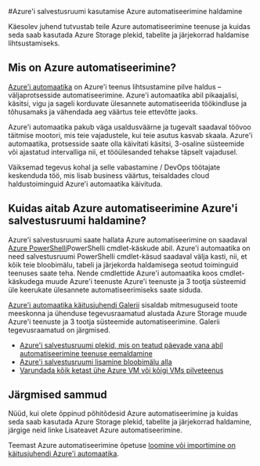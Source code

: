<properties
    pageTitle="Azure'i automaatika abil Azure'i salvestusruumi haldamine"
    description="Siit saate teada, kuidas saate kasutada Azure automatiseerimine teenuse haldamiseks Azure Storage tasandil."
    services="storage, automation"
    documentationCenter=""
    authors="jodoglevy"
    manager="eamono"
    editor=""/>

<tags
    ms.service="storage"
    ms.workload="storage"
    ms.tgt_pltfrm="na"
    ms.devlang="na"
    ms.topic="article"
    ms.date="05/23/2016"
    ms.author="jolevy"/>



#<a name="managing-azure-storage-using-azure-automation"></a>Azure'i salvestusruumi kasutamise Azure automatiseerimine haldamine

Käesolev juhend tutvustab teile Azure automatiseerimine teenuse ja kuidas seda saab kasutada Azure Storage plekid, tabelite ja järjekorrad haldamise lihtsustamiseks.


## <a name="what-is-azure-automation"></a>Mis on Azure automatiseerimine?

[Azure'i automaatika](https://azure.microsoft.com/services/automation/) on Azure'i teenus lihtsustamine pilve haldus – väljaprotsesside automatiseerimine. Azure'i automaatika abil pikaajalisi, käsitsi, vigu ja sageli korduvate ülesannete automatiseerida töökindluse ja tõhusamaks ja vähendada aeg väärtus teie ettevõtte jaoks.

Azure'i automaatika pakub väga usaldusväärne ja tugevalt saadaval töövoo täitmise mootori, mis teie vajadustele, kui teie asutus kasvab skaala. Azure'i automaatika, protsesside saate olla käivitati käsitsi, 3-osaline süsteemide või ajastatud intervalliga nii, et tööülesanded tehakse täpselt vajadusel.

Väiksemad tegevus kohal ja selle vabastamine / DevOps töötajate keskenduda töö, mis lisab business väärtus, teisaldades cloud haldustoiminguid Azure'i automaatika käivituda.


## <a name="how-can-azure-automation-help-manage-azure-storage"></a>Kuidas aitab Azure automatiseerimine Azure'i salvestusruumi haldamine?

Azure'i salvestusruumi saate hallata Azure automatiseerimine on saadaval [Azure PowerShelli](https://msdn.microsoft.com/library/azure/jj156055.aspx)PowerShelli cmdlet-käskude abil. Azure'i automaatika on need salvestusruumi PowerShelli cmdlet-käsud saadaval välja kasti, nii, et kõik teie bloobimälu, tabeli ja järjekorda haldamisega seotud toiminguid teenuses saate teha. Nende cmdlettide Azure'i automaatika koos cmdlet-käskudega muude Azure'i teenuste Azure'i teenuste ja 3 tootja süsteemid üle keerukate ülesannete automatiseerimiseks saate siduda.

[Azure'i automaatika käitusjuhendi Galerii](https://azure.microsoft.com/blog/2014/10/07/introducing-the-azure-automation-runbook-gallery/) sisaldab mitmesuguseid toote meeskonna ja ühenduse tegevusraamatud alustada Azure Storage muude Azure'i teenuste ja 3 tootja süsteemide automatiseerimine. Galerii tegevusraamatud on järgmised.

 * [Azure'i salvestusruumi plekid, mis on teatud päevade vana abil automatiseerimine teenuse eemaldamine](https://gallery.technet.microsoft.com/scriptcenter/Remove-Storage-Blobs-that-aae4b761)
 * [Azure'i salvestusruumi lisamine bloobimälu alla](https://gallery.technet.microsoft.com/scriptcenter/a-Blob-from-Azure-Storage-6bc13745)
 * [Varundada kõik ketast ühe Azure VM või kõigi VMs pilveteenus](https://gallery.technet.microsoft.com/scriptcenter/Backup-all-disks-for-a-ede940d5)


## <a name="next-steps"></a>Järgmised sammud

Nüüd, kui olete õppinud põhitõdesid Azure automatiseerimine ja kuidas seda saab kasutada Azure Storage plekid, tabelite ja järjekorrad haldamine, järgige neid linke Lisateavet Azure automatiseerimine.

Teemast Azure automatiseerimine õpetuse [loomine või importimine on käitusjuhendi Azure'i automaatika](../automation/automation-creating-importing-runbook.md).
 

